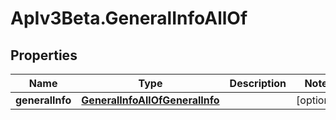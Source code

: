 # ApIv3Beta.GeneralInfoAllOf

## Properties

Name | Type | Description | Notes
------------ | ------------- | ------------- | -------------
**generalInfo** | [**GeneralInfoAllOfGeneralInfo**](GeneralInfoAllOfGeneralInfo.md) |  | [optional] 


